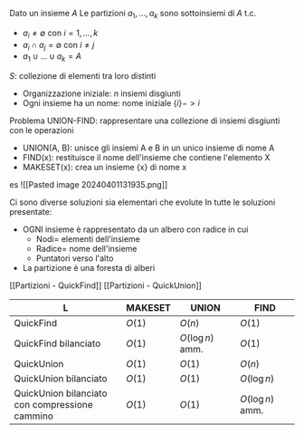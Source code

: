 Dato un insieme $A$
Le partizioni $a_1, …, a_k$ sono sottoinsiemi di $A$ t.c.
- $a_i \neq \emptyset$ con $i=1,…,k$
- $a_i \cap a_j = \emptyset$ con $i\neq j$
- $a_1 \cup … \cup a_k = A$

$S$: collezione di elementi tra loro distinti
- Organizzazione iniziale: $n$ insiemi disgiunti
- Ogni insieme ha un nome: nome iniziale $\{i\} -> i$

Problema UNION-FIND: rappresentare una collezione di insiemi disgiunti con le operazioni
- UNION(A, B): unisce gli insiemi A e B in un unico insieme di nome A
- FIND(x): restituisce il nome dell'insieme che contiene l'elemento X
- MAKESET(x): crea un insieme {x} di nome x

es
![[Pasted image 20240401131935.png]]

Ci sono diverse soluzioni sia elementari che evolute
In tutte le soluzioni presentate:
- OGNI insieme è rappresentato da un albero con radice in cui
	- Nodi= elementi dell'insieme
	- Radice= nome dell'insieme
	- Puntatori verso l'alto
- La partizione è una foresta di alberi

[[Partizioni - QuickFind]]
[[Partizioni - QuickUnion]]

| L                                                 | MAKESET | UNION            | FIND             |
| ------------------------------------------------- | ------- | ---------------- | ---------------- |
| QuickFind                                         | $O(1)$  | $O(n)$           | $O(1)$           |
| QuickFind bilanciato                              | $O(1)$  | $O(\log n)$ amm. | $O(1)$           |
| QuickUnion                                        | $O(1)$  | $O(1)$           | $O(n)$           |
| QuickUnion bilanciato                             | $O(1)$  | $O(1)$           | $O(\log n)$      |
| QuickUnion bilanciato<br>con compressione cammino | $O(1)$  | $O(1)$           | $O(\log n)$ amm. |
